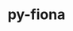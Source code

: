 ---
title: "py-fiona"
layout: cache
categories: [package, develop]
meta: {"versions": ["1.10.0", "1.9.6"], "compilers": ["apple-clang@=15.0.0", "gcc@=11.4.0"], "oss": ["ubuntu22.04", "ventura"], "platforms": ["darwin", "linux"], "targets": ["aarch64", "x86_64_v3"], "stacks": ["ml-darwin-aarch64-mps", "ml-linux-x86_64-cpu", "ml-linux-x86_64-cuda", "root"], "num_specs": 18, "num_specs_by_stack": {"root": 18, "ml-darwin-aarch64-mps": 9, "ml-linux-x86_64-cuda": 9, "ml-linux-x86_64-cpu": 9}}
spec_details: [{"hash": "dlg54ydavkl4kjymsjnqqhddqsxpal7q", "compiler": "apple-clang@=15.0.0", "versions": ["1.10.0"], "os": "ventura", "platform": "darwin", "target": "aarch64", "variants": ["build_system=python_pip"], "stacks": ["root", "ml-darwin-aarch64-mps"], "size": "-", "tarball": "https://binaries.spack.io/develop/build_cache/darwin-ventura-aarch64/apple-clang-15.0.0/py-fiona-1.10.0/darwin-ventura-aarch64-apple-clang-15.0.0-py-fiona-1.10.0-dlg54ydavkl4kjymsjnqqhddqsxpal7q.spack"}, {"hash": "a7dfinccbv76mbz7fdglfigb4zkh6zra", "compiler": "apple-clang@=15.0.0", "versions": ["1.10.0"], "os": "ventura", "platform": "darwin", "target": "aarch64", "variants": ["build_system=python_pip"], "stacks": ["root", "ml-darwin-aarch64-mps"], "size": "-", "tarball": "https://binaries.spack.io/develop/build_cache/darwin-ventura-aarch64/apple-clang-15.0.0/py-fiona-1.10.0/darwin-ventura-aarch64-apple-clang-15.0.0-py-fiona-1.10.0-a7dfinccbv76mbz7fdglfigb4zkh6zra.spack"}, {"hash": "b4bjy2rg5hi4s5gwicdfuav6gdw6blqg", "compiler": "apple-clang@=15.0.0", "versions": ["1.10.0"], "os": "ventura", "platform": "darwin", "target": "aarch64", "variants": ["build_system=python_pip"], "stacks": ["root", "ml-darwin-aarch64-mps"], "size": "-", "tarball": "https://binaries.spack.io/develop/build_cache/darwin-ventura-aarch64/apple-clang-15.0.0/py-fiona-1.10.0/darwin-ventura-aarch64-apple-clang-15.0.0-py-fiona-1.10.0-b4bjy2rg5hi4s5gwicdfuav6gdw6blqg.spack"}, {"hash": "6ax7mrq4dpxgw2hlbuvxqcqdgpwoe3fg", "compiler": "apple-clang@=15.0.0", "versions": ["1.9.6"], "os": "ventura", "platform": "darwin", "target": "aarch64", "variants": ["build_system=python_pip"], "stacks": ["root", "ml-darwin-aarch64-mps"], "size": "-", "tarball": "https://binaries.spack.io/develop/build_cache/darwin-ventura-aarch64/apple-clang-15.0.0/py-fiona-1.9.6/darwin-ventura-aarch64-apple-clang-15.0.0-py-fiona-1.9.6-6ax7mrq4dpxgw2hlbuvxqcqdgpwoe3fg.spack"}, {"hash": "aysj3xxx3lqzyof4txc3xllv4kistfzg", "compiler": "apple-clang@=15.0.0", "versions": ["1.10.0"], "os": "ventura", "platform": "darwin", "target": "aarch64", "variants": ["build_system=python_pip"], "stacks": ["root", "ml-darwin-aarch64-mps"], "size": "-", "tarball": "https://binaries.spack.io/develop/build_cache/darwin-ventura-aarch64/apple-clang-15.0.0/py-fiona-1.10.0/darwin-ventura-aarch64-apple-clang-15.0.0-py-fiona-1.10.0-aysj3xxx3lqzyof4txc3xllv4kistfzg.spack"}, {"hash": "s7kpntnfu4hiopsbhuhepsccweu2xkhl", "compiler": "apple-clang@=15.0.0", "versions": ["1.10.0"], "os": "ventura", "platform": "darwin", "target": "aarch64", "variants": ["build_system=python_pip"], "stacks": ["root", "ml-darwin-aarch64-mps"], "size": "-", "tarball": "https://binaries.spack.io/develop/build_cache/darwin-ventura-aarch64/apple-clang-15.0.0/py-fiona-1.10.0/darwin-ventura-aarch64-apple-clang-15.0.0-py-fiona-1.10.0-s7kpntnfu4hiopsbhuhepsccweu2xkhl.spack"}, {"hash": "fuxv3q7sr3634yrgsbrvwpye25giweg7", "compiler": "apple-clang@=15.0.0", "versions": ["1.10.0"], "os": "ventura", "platform": "darwin", "target": "aarch64", "variants": ["build_system=python_pip"], "stacks": ["root", "ml-darwin-aarch64-mps"], "size": "-", "tarball": "https://binaries.spack.io/develop/build_cache/darwin-ventura-aarch64/apple-clang-15.0.0/py-fiona-1.10.0/darwin-ventura-aarch64-apple-clang-15.0.0-py-fiona-1.10.0-fuxv3q7sr3634yrgsbrvwpye25giweg7.spack"}, {"hash": "kdrdmuagnzarfxblbsenlp4l7hbud26k", "compiler": "apple-clang@=15.0.0", "versions": ["1.10.0"], "os": "ventura", "platform": "darwin", "target": "aarch64", "variants": ["build_system=python_pip"], "stacks": ["root", "ml-darwin-aarch64-mps"], "size": "-", "tarball": "https://binaries.spack.io/develop/build_cache/darwin-ventura-aarch64/apple-clang-15.0.0/py-fiona-1.10.0/darwin-ventura-aarch64-apple-clang-15.0.0-py-fiona-1.10.0-kdrdmuagnzarfxblbsenlp4l7hbud26k.spack"}, {"hash": "crmgy2rwyeu4d2kb5oy2jpdzhl7s5et6", "compiler": "apple-clang@=15.0.0", "versions": ["1.10.0"], "os": "ventura", "platform": "darwin", "target": "aarch64", "variants": ["build_system=python_pip"], "stacks": ["root", "ml-darwin-aarch64-mps"], "size": "-", "tarball": "https://binaries.spack.io/develop/build_cache/darwin-ventura-aarch64/apple-clang-15.0.0/py-fiona-1.10.0/darwin-ventura-aarch64-apple-clang-15.0.0-py-fiona-1.10.0-crmgy2rwyeu4d2kb5oy2jpdzhl7s5et6.spack"}, {"hash": "dcn6ow4tf3iuodg63vxcjjp2yl55rsx5", "compiler": "gcc@=11.4.0", "versions": ["1.10.0"], "os": "ubuntu22.04", "platform": "linux", "target": "x86_64_v3", "variants": ["build_system=python_pip"], "stacks": ["root", "ml-linux-x86_64-cuda", "ml-linux-x86_64-cpu"], "size": "-", "tarball": "https://binaries.spack.io/develop/build_cache/linux-ubuntu22.04-x86_64_v3/gcc-11.4.0/py-fiona-1.10.0/linux-ubuntu22.04-x86_64_v3-gcc-11.4.0-py-fiona-1.10.0-dcn6ow4tf3iuodg63vxcjjp2yl55rsx5.spack"}, {"hash": "esxiwr4hiv7eqqyjjsixykvvo2mhpdjq", "compiler": "gcc@=11.4.0", "versions": ["1.10.0"], "os": "ubuntu22.04", "platform": "linux", "target": "x86_64_v3", "variants": ["build_system=python_pip"], "stacks": ["root", "ml-linux-x86_64-cuda", "ml-linux-x86_64-cpu"], "size": "-", "tarball": "https://binaries.spack.io/develop/build_cache/linux-ubuntu22.04-x86_64_v3/gcc-11.4.0/py-fiona-1.10.0/linux-ubuntu22.04-x86_64_v3-gcc-11.4.0-py-fiona-1.10.0-esxiwr4hiv7eqqyjjsixykvvo2mhpdjq.spack"}, {"hash": "rnp3fbdy5b4hoot2wi3i5nihs7asxnbe", "compiler": "gcc@=11.4.0", "versions": ["1.10.0"], "os": "ubuntu22.04", "platform": "linux", "target": "x86_64_v3", "variants": ["build_system=python_pip"], "stacks": ["root", "ml-linux-x86_64-cuda", "ml-linux-x86_64-cpu"], "size": "-", "tarball": "https://binaries.spack.io/develop/build_cache/linux-ubuntu22.04-x86_64_v3/gcc-11.4.0/py-fiona-1.10.0/linux-ubuntu22.04-x86_64_v3-gcc-11.4.0-py-fiona-1.10.0-rnp3fbdy5b4hoot2wi3i5nihs7asxnbe.spack"}, {"hash": "3qfk43yqelpm4l3fs4eirmfim3rrqy4k", "compiler": "gcc@=11.4.0", "versions": ["1.10.0"], "os": "ubuntu22.04", "platform": "linux", "target": "x86_64_v3", "variants": ["build_system=python_pip"], "stacks": ["root", "ml-linux-x86_64-cuda", "ml-linux-x86_64-cpu"], "size": "-", "tarball": "https://binaries.spack.io/develop/build_cache/linux-ubuntu22.04-x86_64_v3/gcc-11.4.0/py-fiona-1.10.0/linux-ubuntu22.04-x86_64_v3-gcc-11.4.0-py-fiona-1.10.0-3qfk43yqelpm4l3fs4eirmfim3rrqy4k.spack"}, {"hash": "mkpnvzfe4whtn5tvt24wxswriuivmpdw", "compiler": "gcc@=11.4.0", "versions": ["1.10.0"], "os": "ubuntu22.04", "platform": "linux", "target": "x86_64_v3", "variants": ["build_system=python_pip"], "stacks": ["root", "ml-linux-x86_64-cuda", "ml-linux-x86_64-cpu"], "size": "-", "tarball": "https://binaries.spack.io/develop/build_cache/linux-ubuntu22.04-x86_64_v3/gcc-11.4.0/py-fiona-1.10.0/linux-ubuntu22.04-x86_64_v3-gcc-11.4.0-py-fiona-1.10.0-mkpnvzfe4whtn5tvt24wxswriuivmpdw.spack"}, {"hash": "taopqho5nmaq6zcjte3hmo4y5x7vw4sr", "compiler": "gcc@=11.4.0", "versions": ["1.10.0"], "os": "ubuntu22.04", "platform": "linux", "target": "x86_64_v3", "variants": ["build_system=python_pip"], "stacks": ["root", "ml-linux-x86_64-cuda", "ml-linux-x86_64-cpu"], "size": "-", "tarball": "https://binaries.spack.io/develop/build_cache/linux-ubuntu22.04-x86_64_v3/gcc-11.4.0/py-fiona-1.10.0/linux-ubuntu22.04-x86_64_v3-gcc-11.4.0-py-fiona-1.10.0-taopqho5nmaq6zcjte3hmo4y5x7vw4sr.spack"}, {"hash": "h4renkuewolh5b7ejhdjrs7lak77t367", "compiler": "gcc@=11.4.0", "versions": ["1.10.0"], "os": "ubuntu22.04", "platform": "linux", "target": "x86_64_v3", "variants": ["build_system=python_pip"], "stacks": ["root", "ml-linux-x86_64-cuda", "ml-linux-x86_64-cpu"], "size": "-", "tarball": "https://binaries.spack.io/develop/build_cache/linux-ubuntu22.04-x86_64_v3/gcc-11.4.0/py-fiona-1.10.0/linux-ubuntu22.04-x86_64_v3-gcc-11.4.0-py-fiona-1.10.0-h4renkuewolh5b7ejhdjrs7lak77t367.spack"}, {"hash": "sb4bk7ev5sy7bruzh26rbbh3fctpdjhv", "compiler": "gcc@=11.4.0", "versions": ["1.10.0"], "os": "ubuntu22.04", "platform": "linux", "target": "x86_64_v3", "variants": ["build_system=python_pip"], "stacks": ["root", "ml-linux-x86_64-cuda", "ml-linux-x86_64-cpu"], "size": "-", "tarball": "https://binaries.spack.io/develop/build_cache/linux-ubuntu22.04-x86_64_v3/gcc-11.4.0/py-fiona-1.10.0/linux-ubuntu22.04-x86_64_v3-gcc-11.4.0-py-fiona-1.10.0-sb4bk7ev5sy7bruzh26rbbh3fctpdjhv.spack"}, {"hash": "5x7w3poskro2va4zp5b3f4k3jtc6ulda", "compiler": "gcc@=11.4.0", "versions": ["1.9.6"], "os": "ubuntu22.04", "platform": "linux", "target": "x86_64_v3", "variants": ["build_system=python_pip"], "stacks": ["root", "ml-linux-x86_64-cuda", "ml-linux-x86_64-cpu"], "size": "-", "tarball": "https://binaries.spack.io/develop/build_cache/linux-ubuntu22.04-x86_64_v3/gcc-11.4.0/py-fiona-1.9.6/linux-ubuntu22.04-x86_64_v3-gcc-11.4.0-py-fiona-1.9.6-5x7w3poskro2va4zp5b3f4k3jtc6ulda.spack"}]
---